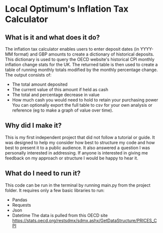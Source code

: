 # Local Optimum's Inflation Tax Calculator

## What is it and what does it do?
The inflation tax calculator enables users to enter deposit dates (in YYYY-MM format) and GBP amounts to create a dictionary of historical deposits.
This dictionary is used to query the OECD website's historical CPI monthly inflation change stats for the UK.
The returned table is then used to create a table of running monthly totals modified by the monthly percentage change.
The output consists of:
* The total amount deposited
* The current value of this amount if held as cash
* The total and percentage decrease in value
* How much cash you would need to hold to retain your purchasing power
You can optionally export the full table to csv for your own analysis or reference (eg to make a graph of value over time).

## Why did I make it?
This is my first independent project that did not follow a tutorial or guide. 
It was designed to help my consider how best to structure my code and how best to present it to a public audience.
It also answered a question I was personally interested in addressing.
If anyone is interested in giving me feedback on my approach or structure I would be happy to hear it.


## What do I need to run it?
This code can be run in the terminal by running main.py from the project folder.
It requires only a few basic libraries to run:
* Pandas
* Requests
* Json
* Datetime
The data is pulled from this OECD site
https://stats.oecd.org/restsdmx/sdmx.ashx/GetDataStructure/PRICES_CPI